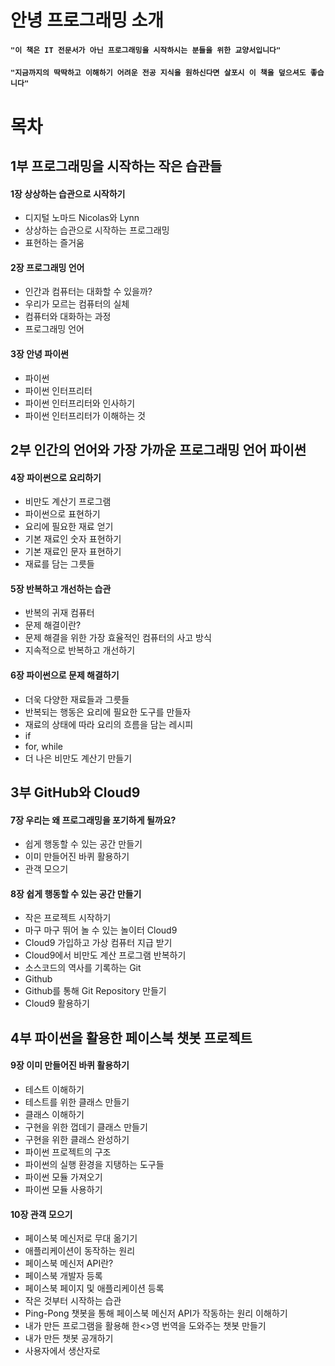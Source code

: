 # 안녕 프로그래밍 소개

#### `"이 책은 IT 전문서가 아닌 프로그래밍을 시작하시는 분들을 위한 교양서입니다"`
#### `"지금까지의 딱딱하고 이해하기 어려운 전공 지식을 원하신다면 살포시 이 책을 덮으셔도 좋습니다"`

# 목차

## 1부 프로그래밍을 시작하는 작은 습관들

#### 1장 상상하는 습관으로 시작하기

- 디지털 노마드 Nicolas와 Lynn
- 상상하는 습관으로 시작하는 프로그래밍
- 표현하는 즐거움

#### 2장 프로그래밍 언어

- 인간과 컴퓨터는 대화할 수 있을까?
- 우리가 모르는 컴퓨터의 실체
- 컴퓨터와 대화하는 과정
- 프로그래밍 언어

#### 3장 안녕 파이썬

- 파이썬
- 파이썬 인터프리터
- 파이썬 인터프리터와 인사하기
- 파이썬 인터프리터가 이해하는 것

## 2부 인간의 언어와 가장 가까운 프로그래밍 언어 파이썬

#### 4장 파이썬으로 요리하기

- 비만도 계산기 프로그램
- 파이썬으로 표현하기
- 요리에 필요한 재료 얻기
- 기본 재료인 숫자 표현하기
- 기본 재료인 문자 표현하기
- 재료를 담는 그릇들

#### 5장 반복하고 개선하는 습관

- 반복의 귀재 컴퓨터
- 문제 해결이란?
- 문제 해결을 위한 가장 효율적인 컴퓨터의 사고 방식
- 지속적으로 반복하고 개선하기

#### 6장 파이썬으로 문제 해결하기

- 더욱 다양한 재료들과 그릇들
- 반복되는 행동은 요리에 필요한 도구를 만들자
- 재료의 상태에 따라 요리의 흐름을 담는 레시피
- if
- for, while
- 더 나은 비만도 계산기 만들기

## 3부 GitHub와 Cloud9

#### 7장 우리는 왜 프로그래밍을 포기하게 될까요?

- 쉽게 행동할 수 있는 공간 만들기
- 이미 만들어진 바퀴 활용하기
- 관객 모으기

#### 8장 쉽게 행동할 수 있는 공간 만들기

- 작은 프로젝트 시작하기
- 마구 마구 뛰어 놀 수 있는 놀이터 Cloud9
- Cloud9 가입하고 가상 컴퓨터 지급 받기
- Cloud9에서 비만도 계산 프로그램 반복하기
- 소스코드의 역사를 기록하는 Git
- Github
- Github를 통해 Git Repository 만들기
- Cloud9 활용하기

## 4부 파이썬을 활용한 페이스북 챗봇 프로젝트

#### 9장 이미 만들어진 바퀴 활용하기

- 테스트 이해하기
- 테스트를 위한 클래스 만들기
- 클래스 이해하기
- 구현을 위한 껍데기 클래스 만들기
- 구현을 위한 클래스 완성하기
- 파이썬 프로젝트의 구조
- 파이썬의 실행 환경을 지탱하는 도구들
- 파이썬 모듈 가져오기
- 파이썬 모듈 사용하기

#### 10장 관객 모으기

- 페이스북 메신저로 무대 옮기기
- 애플리케이션이 동작하는 원리
- 페이스북 메신저 API란?
- 페이스북 개발자 등록
- 페이스북 페이지 및 애플리케이션 등록
- 작은 것부터 시작하는 습관
- Ping-Pong 챗봇을 통해 페이스북 메신저 API가 작동하는 원리 이해하기
- 내가 만든 프로그램을 활용해 한<>영 번역을 도와주는 챗봇 만들기
- 내가 만든 챗봇 공개하기
- 사용자에서 생산자로